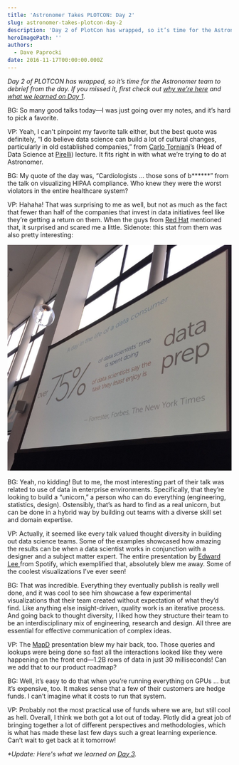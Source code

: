 ```yaml
---
title: 'Astronomer Takes PLOTCON: Day 2'
slug: astronomer-takes-plotcon-day-2
description: 'Day 2 of PlotCon has wrapped, so it’s time for the Astronomer team to debrief from the day. '
heroImagePath: ''
authors:
  - Dave Paprocki
date: 2016-11-17T00:00:00.000Z
---
```


_Day 2 of PLOTCON&nbsp;has wrapped, so it’s time for the Astronomer team to debrief from the day. If you missed it, first check out [why we’re here](https://www.astronomer.io/blog/astronomer-takes-plotcon) and [what we learned on Day 1](https://www.astronomer.io/blog/astronomer-takes-plotcon-2016-day-1). &nbsp;_

BG: So many good talks today—I was just going over my notes, and it’s hard to pick a favorite.

VP: Yeah, I can't pinpoint my favorite talk either, but the best quote was definitely, “I do believe data science can build a lot of cultural changes, particularly in old established companies,” from [Carlo Torniani](https://twitter.com/carlotorniai)’s (Head of Data Science at [Pirelli](https://www.pirelli.com/global/en-ww/homepage)) lecture. It fits right in with what we’re trying to do at Astronomer.

BG: My quote of the day was, “Cardiologists … those sons of b\*\*\*\*\*\*” from the talk on visualizing HIPAA compliance. Who knew they were the worst violators in the entire healthcare system?

VP: Hahaha! That was surprising to me as well, but not as much&nbsp;as the fact that fewer than half of the companies that invest in data initiatives feel like they’re getting a return on them. When the guys from [Red Hat](https://www.redhat.com/en) mentioned that, it surprised and scared me a little. Sidenote: this stat from them was also pretty interesting:&nbsp;

![slack_for_ios_upload_1024.jpg](../assets/slack_for_ios_upload_1024.jpg)

BG: Yeah, no kidding! But to me, the most&nbsp;interesting part of their talk was related to use of data in enterprise environments. Specifically, that they’re looking to build a “unicorn,” a person who can do everything (engineering, statistics, design). Ostensibly, that’s as hard to find as a real unicorn, but can be done in a hybrid way by building out teams with a diverse skill set and domain expertise.

VP: Actually, it seemed like every talk valued thought diversity in building out data science teams. Some of the examples showcased how amazing the results can be&nbsp;when a data scientist works in conjunction with a designer and a subject matter expert. The entire presentation by [Edward Lee&nbsp;](https://twitter.com/edwrdlee)from Spotify, which exemplified that, absolutely blew me away. Some of the coolest visualizations I’ve ever seen!

BG: That was incredible. Everything they eventually publish is really well done, and it was cool to see him showcase a few experimental visualizations that their team created without expectation of what they’d find. Like anything else insight-driven, quality work is an iterative process. And going back to thought diversity, I liked how they structure their team to be an interdisciplinary mix of engineering, research and design. All three are essential for effective communication of complex ideas.

VP: The [MapD](https://www.mapd.com/) presentation blew my hair back, too. Those queries and lookups were being done so fast all the interactions looked like they were happening on the front end—1.2B rows of data in just 30 milliseconds! Can we add that to our product roadmap?

BG: Well, it’s easy to do that when you’re running everything on GPUs … but it’s expensive, too. It makes sense that a few of their customers are hedge funds. I can’t imagine what it costs to run that system.

VP: Probably not the most practical use of funds where we are, but still cool as hell. Overall, I think we both got a lot out of today. Plotly did a great job of bringing together a lot of different perspectives and methodologies, which is what has made these last few days such a great learning experience. Can’t wait to get back at it tomorrow!

_\*Update: Here's what we learned on&nbsp;[Day 3](https://www.astronomer.io/blog/astronomer-takes-plotcon-day-3)._

